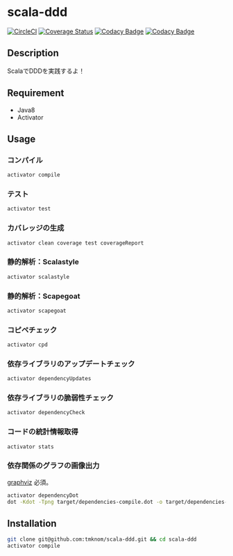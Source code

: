 # scala-ddd

[![CircleCI](https://circleci.com/gh/tmknom/scala-ddd/tree/master.svg?style=svg)](https://circleci.com/gh/tmknom/scala-ddd/tree/master)
[![Coverage Status](https://coveralls.io/repos/github/tmknom/scala-ddd/badge.svg?branch=master)](https://coveralls.io/github/tmknom/scala-ddd?branch=master)
[![Codacy Badge](https://api.codacy.com/project/badge/Coverage/2f12ab859a1d41f2aaf95748741125b6)](https://www.codacy.com/app/tmknom/scala-ddd)
[![Codacy Badge](https://api.codacy.com/project/badge/Grade/2f12ab859a1d41f2aaf95748741125b6)](https://www.codacy.com/app/tmknom/scala-ddd)


## Description

ScalaでDDDを実践するよ！


## Requirement

* Java8
* Activator


## Usage

### コンパイル

```bash
activator compile
```

### テスト

```bash
activator test
```

### カバレッジの生成

```bash
activator clean coverage test coverageReport
```

### 静的解析：Scalastyle

```bash
activator scalastyle
```

### 静的解析：Scapegoat

```bash
activator scapegoat
```

### コピペチェック

```bash
activator cpd
```

### 依存ライブラリのアップデートチェック

```bash
activator dependencyUpdates
```

### 依存ライブラリの脆弱性チェック

```bash
activator dependencyCheck
```

### コードの統計情報取得

```bash
activator stats
```

### 依存関係のグラフの画像出力

[graphviz](http://www.graphviz.org/) 必須。

```bash
activator dependencyDot
dot -Kdot -Tpng target/dependencies-compile.dot -o target/dependencies-compile.png
```


## Installation

```bash
git clone git@github.com:tmknom/scala-ddd.git && cd scala-ddd
activator compile
```
